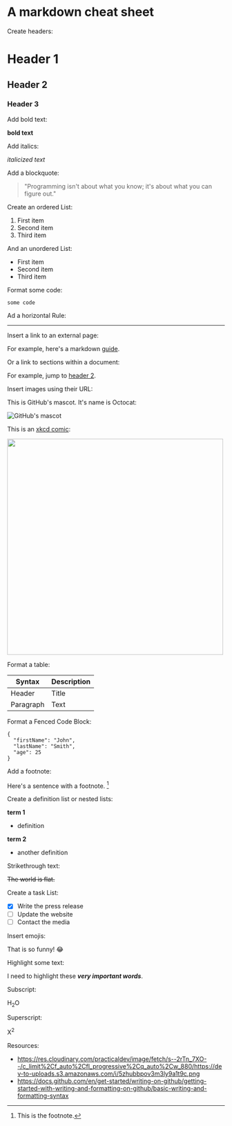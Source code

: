 # A markdown cheat sheet

Create headers:

# Header 1
## Header 2
### Header 3

Add bold text:

**bold text**

Add italics:

*italicized text*

Add a blockquote:

> "Programming isn't about what you know; it's about what you can figure out."

Create an ordered List:
1. First item
2. Second item
3. Third item

And an unordered List:	
- First item
- Second item
- Third item

Format some code:

`some code`

Ad a horizontal Rule:	

---

Insert a link to an external page:

For example, here's a markdown [guide](https://www.markdownguide.org/cheat-sheet/).

Or a link to sections within a document:

For example, jump to [header 2](#header-2).

Insert images using their URL:

This is GitHub's mascot. It's name is Octocat:

![GitHub's mascot](https://myoctocat.com/assets/images/base-octocat.svg)

This is an [xkcd comic]():

<img src="https://api.time.com/wp-content/uploads/2014/08/xkcd-randll-munroe.jpg?quality=85&w=1600" width="500">

Format a table:

| Syntax | Description |
| ----------- | ----------- |
| Header | Title |
| Paragraph | Text |


Format a Fenced Code Block:

```
{
  "firstName": "John",
  "lastName": "Smith",
  "age": 25
}
```


Add a footnote:

Here's a sentence with a footnote. [^1]

[^1]: This is the footnote.



Create a definition list or nested lists:


**term 1**
  - definition

**term 2**
  - another definition


Strikethrough text:

~~The world is flat.~~

Create a task List:

- [x] Write the press release
- [ ] Update the website
- [ ] Contact the media

Insert emojis:	

That is so funny! :joy:

Highlight some text:

I need to highlight these ***very important words***.

Subscript:

H<sub>2</sub>O

Superscript:

X<sup>2</sup>

Resources:

- https://res.cloudinary.com/practicaldev/image/fetch/s--2rTn_7XO--/c_limit%2Cf_auto%2Cfl_progressive%2Cq_auto%2Cw_880/https://dev-to-uploads.s3.amazonaws.com/i/5zhubbpov3m3ly9a1t9c.png
- https://docs.github.com/en/get-started/writing-on-github/getting-started-with-writing-and-formatting-on-github/basic-writing-and-formatting-syntax
